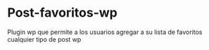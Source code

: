 # Post-favoritos-wp
Plugin wp que permite a los usuarios agregar a su lista de favoritos cualquier tipo de post wp
